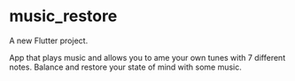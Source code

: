 # music_restore

A new Flutter project.

App that plays music and allows you to  ame your own tunes with 7 different notes.
Balance and restore your state of mind with some music.